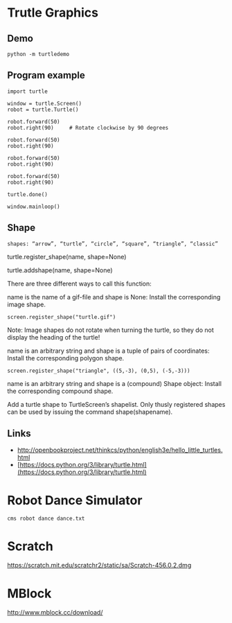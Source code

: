 # Trutle Graphics

## Demo

    python -m turtledemo


## Program example

    import turtle

    window = turtle.Screen() 
    robot = turtle.Turtle()

    robot.forward(50)
    robot.right(90)     # Rotate clockwise by 90 degrees

    robot.forward(50)
    robot.right(90)

    robot.forward(50)
    robot.right(90)

    robot.forward(50)
    robot.right(90)

    turtle.done()

    window.mainloop()

## Shape

    shapes: “arrow”, “turtle”, “circle”, “square”, “triangle”, “classic”


turtle.register_shape(name, shape=None)

turtle.addshape(name, shape=None)

There are three different ways to call this function:

name is the name of a gif-file and shape is None: Install the corresponding image shape.


    screen.register_shape("turtle.gif")

Note: Image shapes do not rotate when turning the turtle, so they do not display the heading of the turtle!

name is an arbitrary string and shape is a tuple of pairs of coordinates: Install the corresponding polygon shape.


    screen.register_shape("triangle", ((5,-3), (0,5), (-5,-3)))

name is an arbitrary string and shape is a (compound) Shape object: Install the corresponding compound shape.

Add a turtle shape to TurtleScreen’s shapelist. Only thusly registered shapes can be used by issuing the command shape(shapename).

## Links

* http://openbookproject.net/thinkcs/python/english3e/hello_little_turtles.html
* [https://docs.python.org/3/library/turtle.html](https://docs.python.org/3/library/turtle.html)

Robot Dance Simulator
=====================

    cms robot dance dance.txt


Scratch
=======

https://scratch.mit.edu/scratchr2/static/sa/Scratch-456.0.2.dmg

MBlock
======

http://www.mblock.cc/download/
